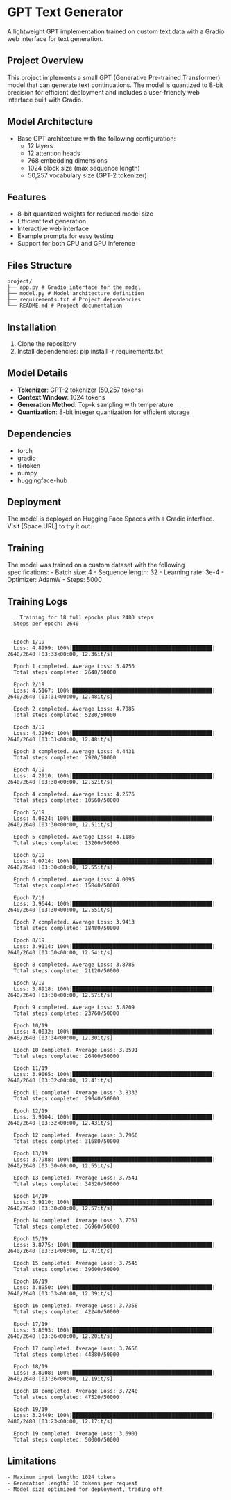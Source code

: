 # GPT Text Generator

A lightweight GPT implementation trained on custom text data with a Gradio web interface for text generation.

## Project Overview

This project implements a small GPT (Generative Pre-trained Transformer) model that can generate text continuations. The model is quantized to 8-bit precision for efficient deployment and includes a user-friendly web interface built with Gradio.

## Model Architecture

- Base GPT architecture with the following configuration:
  - 12 layers
  - 12 attention heads
  - 768 embedding dimensions
  - 1024 block size (max sequence length)
  - 50,257 vocabulary size (GPT-2 tokenizer)

## Features

- 8-bit quantized weights for reduced model size
- Efficient text generation
- Interactive web interface
- Example prompts for easy testing
- Support for both CPU and GPU inference

## Files Structure 

    project/
    ├── app.py # Gradio interface for the model
    ├── model.py # Model architecture definition
    ├── requirements.txt # Project dependencies
    └── README.md # Project documentation

## Installation

1. Clone the repository
2. Install dependencies:
    pip install -r requirements.txt

## Model Details

- **Tokenizer**: GPT-2 tokenizer (50,257 tokens)
- **Context Window**: 1024 tokens
- **Generation Method**: Top-k sampling with temperature
- **Quantization**: 8-bit integer quantization for efficient storage

## Dependencies

- torch
- gradio
- tiktoken
- numpy
- huggingface-hub

## Deployment

The model is deployed on Hugging Face Spaces with a Gradio interface. Visit [Space URL] to try it out.

## Training

The model was trained on a custom dataset with the following specifications:
    - Batch size: 4
    - Sequence length: 32
    - Learning rate: 3e-4
    - Optimizer: AdamW
    - Steps: 5000

## Training Logs
        Training for 18 full epochs plus 2480 steps
      Steps per epoch: 2640


      Epoch 1/19
      Loss: 4.8999: 100%|█████████████████████████████████████████████| 2640/2640 [03:33<00:00, 12.36it/s]

      Epoch 1 completed. Average Loss: 5.4756
      Total steps completed: 2640/50000

      Epoch 2/19
      Loss: 4.5167: 100%|█████████████████████████████████████████████| 2640/2640 [03:31<00:00, 12.48it/s]

      Epoch 2 completed. Average Loss: 4.7085
      Total steps completed: 5280/50000

      Epoch 3/19
      Loss: 4.3296: 100%|█████████████████████████████████████████████| 2640/2640 [03:31<00:00, 12.48it/s]

      Epoch 3 completed. Average Loss: 4.4431
      Total steps completed: 7920/50000

      Epoch 4/19
      Loss: 4.2910: 100%|█████████████████████████████████████████████| 2640/2640 [03:30<00:00, 12.52it/s]

      Epoch 4 completed. Average Loss: 4.2576
      Total steps completed: 10560/50000

      Epoch 5/19
      Loss: 4.0824: 100%|█████████████████████████████████████████████| 2640/2640 [03:30<00:00, 12.51it/s]

      Epoch 5 completed. Average Loss: 4.1186
      Total steps completed: 13200/50000

      Epoch 6/19
      Loss: 4.0714: 100%|█████████████████████████████████████████████| 2640/2640 [03:30<00:00, 12.55it/s]

      Epoch 6 completed. Average Loss: 4.0095
      Total steps completed: 15840/50000

      Epoch 7/19
      Loss: 3.9644: 100%|█████████████████████████████████████████████| 2640/2640 [03:30<00:00, 12.55it/s]

      Epoch 7 completed. Average Loss: 3.9413
      Total steps completed: 18480/50000

      Epoch 8/19
      Loss: 3.9114: 100%|█████████████████████████████████████████████| 2640/2640 [03:30<00:00, 12.54it/s]

      Epoch 8 completed. Average Loss: 3.8785
      Total steps completed: 21120/50000

      Epoch 9/19
      Loss: 3.8918: 100%|█████████████████████████████████████████████| 2640/2640 [03:30<00:00, 12.57it/s]

      Epoch 9 completed. Average Loss: 3.8209
      Total steps completed: 23760/50000

      Epoch 10/19
      Loss: 4.0032: 100%|█████████████████████████████████████████████| 2640/2640 [03:34<00:00, 12.30it/s]

      Epoch 10 completed. Average Loss: 3.8591
      Total steps completed: 26400/50000

      Epoch 11/19
      Loss: 3.9065: 100%|█████████████████████████████████████████████| 2640/2640 [03:32<00:00, 12.41it/s]

      Epoch 11 completed. Average Loss: 3.8333
      Total steps completed: 29040/50000

      Epoch 12/19
      Loss: 3.9104: 100%|█████████████████████████████████████████████| 2640/2640 [03:32<00:00, 12.43it/s]

      Epoch 12 completed. Average Loss: 3.7966
      Total steps completed: 31680/50000

      Epoch 13/19
      Loss: 3.7988: 100%|█████████████████████████████████████████████| 2640/2640 [03:30<00:00, 12.55it/s]

      Epoch 13 completed. Average Loss: 3.7541
      Total steps completed: 34320/50000

      Epoch 14/19
      Loss: 3.9110: 100%|█████████████████████████████████████████████| 2640/2640 [03:30<00:00, 12.57it/s]

      Epoch 14 completed. Average Loss: 3.7761
      Total steps completed: 36960/50000

      Epoch 15/19
      Loss: 3.8775: 100%|█████████████████████████████████████████████| 2640/2640 [03:31<00:00, 12.47it/s]

      Epoch 15 completed. Average Loss: 3.7545
      Total steps completed: 39600/50000

      Epoch 16/19
      Loss: 3.8950: 100%|█████████████████████████████████████████████| 2640/2640 [03:33<00:00, 12.39it/s]

      Epoch 16 completed. Average Loss: 3.7358
      Total steps completed: 42240/50000

      Epoch 17/19
      Loss: 3.8693: 100%|█████████████████████████████████████████████| 2640/2640 [03:36<00:00, 12.20it/s]

      Epoch 17 completed. Average Loss: 3.7656
      Total steps completed: 44880/50000

      Epoch 18/19
      Loss: 3.8908: 100%|█████████████████████████████████████████████| 2640/2640 [03:36<00:00, 12.19it/s]

      Epoch 18 completed. Average Loss: 3.7240
      Total steps completed: 47520/50000

      Epoch 19/19
      Loss: 3.2449: 100%|█████████████████████████████████████████████| 2480/2480 [03:23<00:00, 12.17it/s]

      Epoch 19 completed. Average Loss: 3.6901
      Total steps completed: 50000/50000

## Limitations

    - Maximum input length: 1024 tokens
    - Generation length: 10 tokens per request
    - Model size optimized for deployment, trading off 


